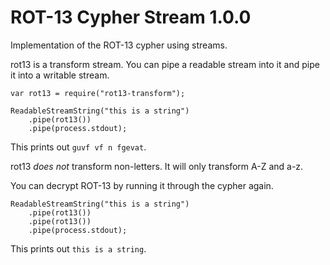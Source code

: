 # ROT-13 Cypher Stream 1.0.0

Implementation of the ROT-13 cypher using streams.

rot13 is a transform stream.  You can pipe a readable
stream into it and pipe it into a writable stream.

    var rot13 = require("rot13-transform");

    ReadableStreamString("this is a string")
        .pipe(rot13())
        .pipe(process.stdout);

This prints out `guvf vf n fgevat`.

rot13 *does not* transform non-letters.  It will only transform
A-Z and a-z.

You can decrypt ROT-13 by running it through the cypher again.

    ReadableStreamString("this is a string")
        .pipe(rot13())
        .pipe(rot13())
        .pipe(process.stdout);

This prints out `this is a string`.
